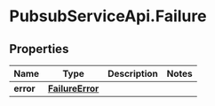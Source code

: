 # PubsubServiceApi.Failure

## Properties

Name | Type | Description | Notes
------------ | ------------- | ------------- | -------------
**error** | [**FailureError**](FailureError.md) |  | 


